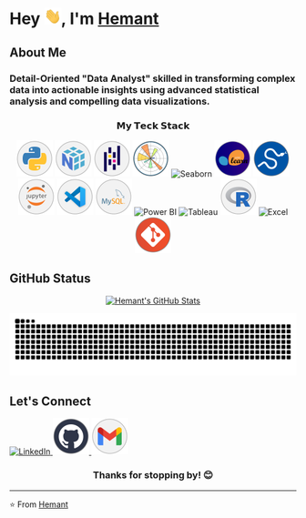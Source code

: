 # Hey <img src="https://raw.githubusercontent.com/parth-27/parth-27/master/Hi.gif" width="30px">, I'm [Hemant](https://github.com/hemant4dsci)

## About Me

### Detail-Oriented "Data Analyst" skilled in transforming complex data into actionable insights using advanced statistical analysis and compelling data visualizations.

<h3 align ='center'>𝗠𝘆 𝗧𝗲𝗰𝗸 𝗦𝘁𝗮𝗰𝗸</h3>

<p align="center">
  <img height="64px" src="https://raw.githubusercontent.com/YuheshPandian/ICONIC/ac6be1e89908d881cadaf5a04cef4fe8e286ab70/icons/light/python.svg" alt="Python">
  <img height="64px" src="https://raw.githubusercontent.com/YuheshPandian/ICONIC/ac6be1e89908d881cadaf5a04cef4fe8e286ab70/icons/light/numpy.svg" alt="NumPy">
  <img height="64px" src="https://raw.githubusercontent.com/YuheshPandian/ICONIC/ac6be1e89908d881cadaf5a04cef4fe8e286ab70/icons/light/pandas.svg" alt="Pandas">
  <img height="64px" src="https://raw.githubusercontent.com/YuheshPandian/ICONIC/ac6be1e89908d881cadaf5a04cef4fe8e286ab70/icons/light/matplotlib.svg" alt="Matplotlib">
  <img height="64px" src="https://cdn.svgporn.com/logos/seaborn-icon.svg" alt="Seaborn">
  <img height="64px" src="https://raw.githubusercontent.com/YuheshPandian/ICONIC/ac6be1e89908d881cadaf5a04cef4fe8e286ab70/icons/dark/scikit-learn.svg" alt="Scikit-learn">
  <img height="64px" src="https://raw.githubusercontent.com/YuheshPandian/ICONIC/ac6be1e89908d881cadaf5a04cef4fe8e286ab70/icons/light/scipy.svg" alt="SciPy">
  <img height="64px" src="https://raw.githubusercontent.com/YuheshPandian/ICONIC/ac6be1e89908d881cadaf5a04cef4fe8e286ab70/icons/light/jupyter.svg" alt="Jupyter">
  <img height="64px" src="https://raw.githubusercontent.com/YuheshPandian/ICONIC/ac6be1e89908d881cadaf5a04cef4fe8e286ab70/icons/light/vscode.svg" alt="VSCode">
  <img height="64px" src="https://raw.githubusercontent.com/YuheshPandian/ICONIC/ac6be1e89908d881cadaf5a04cef4fe8e286ab70/icons/light/mysql.svg" alt="MySQL">
  <img height="64px" src="https://cdn.svgporn.com/logos/microsoft-power-bi.svg" alt="Power BI">
  <img height="64px" src="https://cdn.svgporn.com/logos/tableau-icon.svg" alt="Tableau">
  <img height="64px" src="https://raw.githubusercontent.com/YuheshPandian/ICONIC/ac6be1e89908d881cadaf5a04cef4fe8e286ab70/icons/light/r.svg" alt="R">
  <img height="64px" src="https://upload.wikimedia.org/wikipedia/commons/3/34/Microsoft_Office_Excel_%282019%E2%80%93present%29.svg" alt="Excel">
  <img height="64px" src="https://raw.githubusercontent.com/YuheshPandian/ICONIC/ac6be1e89908d881cadaf5a04cef4fe8e286ab70/icons/light/git.svg" alt="Git">
</p>

## GitHub Status

<p align="center">
  <a href="https://github.com/anuraghazra/github-readme-stats">
    <img src="https://github-readme-stats.vercel.app/api?username=hemant4dsci&theme=synthwave" alt="Hemant's GitHub Stats">
  </a>
</p>

<p align="center">
  <img src="https://raw.githubusercontent.com/StefRuseva88/StefRuseva88/output/github-snake-dark.svg" alt="Snake animation" />
</p>

## Let's Connect

<p align="left">
  <a href="https://www.linkedin.com/in/hemant4dsci/">
    <img height="64px" src="https://www.svgrepo.com/show/138936/linkedin.svg" alt="LinkedIn"/>
  </a>
  <a href="https://github.com/hemant4dsci/">
    <img height="64px" src="https://raw.githubusercontent.com/YuheshPandian/ICONIC/ac6be1e89908d881cadaf5a04cef4fe8e286ab70/icons/dark/github.svg" alt="GitHub"/>
  </a>
  <a href="mailto:hemant4dsci@gmail.com">
    <img height="64px" src="https://raw.githubusercontent.com/YuheshPandian/ICONIC/ac6be1e89908d881cadaf5a04cef4fe8e286ab70/icons/light/gmail.svg" alt="Gmail"/>
  </a>
</p>

<h3 align="center">Thanks for stopping by! 😊</h3>

---
⭐️ From [Hemant](https://github.com/hemant4dsci) 

